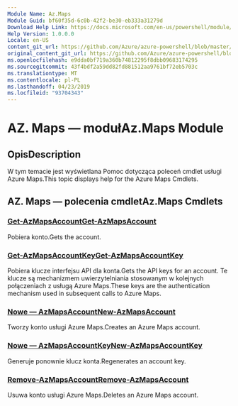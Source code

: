 ```yaml
---
Module Name: Az.Maps
Module Guid: bf60f35d-6c0b-42f2-be30-eb333a31279d
Download Help Link: https://docs.microsoft.com/en-us/powershell/module/az.maps
Help Version: 1.0.0.0
Locale: en-US
content_git_url: https://github.com/Azure/azure-powershell/blob/master/src/Maps/Maps/help/Az.Maps.md
original_content_git_url: https://github.com/Azure/azure-powershell/blob/master/src/Maps/Maps/help/Az.Maps.md
ms.openlocfilehash: e9dda0bf719a360b74812295f8dbb09683174295
ms.sourcegitcommit: 43f4bdf2a59dd82fd881512aa9761bf72eb5703c
ms.translationtype: MT
ms.contentlocale: pl-PL
ms.lasthandoff: 04/23/2019
ms.locfileid: "93704343"
---
```

# <span data-ttu-id="ec8f3-101">AZ. Maps — moduł</span><span class="sxs-lookup"><span data-stu-id="ec8f3-101">Az.Maps Module</span></span>
## <span data-ttu-id="ec8f3-102">Opis</span><span class="sxs-lookup"><span data-stu-id="ec8f3-102">Description</span></span>
<span data-ttu-id="ec8f3-103">W tym temacie jest wyświetlana Pomoc dotycząca poleceń cmdlet usługi Azure Maps.</span><span class="sxs-lookup"><span data-stu-id="ec8f3-103">This topic displays help for the Azure Maps Cmdlets.</span></span>

## <span data-ttu-id="ec8f3-104">AZ. Maps — polecenia cmdlet</span><span class="sxs-lookup"><span data-stu-id="ec8f3-104">Az.Maps Cmdlets</span></span>
### [<span data-ttu-id="ec8f3-105">Get-AzMapsAccount</span><span class="sxs-lookup"><span data-stu-id="ec8f3-105">Get-AzMapsAccount</span></span>](Get-AzMapsAccount.md)
<span data-ttu-id="ec8f3-106">Pobiera konto.</span><span class="sxs-lookup"><span data-stu-id="ec8f3-106">Gets the account.</span></span>

### [<span data-ttu-id="ec8f3-107">Get-AzMapsAccountKey</span><span class="sxs-lookup"><span data-stu-id="ec8f3-107">Get-AzMapsAccountKey</span></span>](Get-AzMapsAccountKey.md)
<span data-ttu-id="ec8f3-108">Pobiera klucze interfejsu API dla konta.</span><span class="sxs-lookup"><span data-stu-id="ec8f3-108">Gets the API keys for an account.</span></span>
<span data-ttu-id="ec8f3-109">Te klucze są mechanizmem uwierzytelniania stosowanym w kolejnych połączeniach z usługą Azure Maps.</span><span class="sxs-lookup"><span data-stu-id="ec8f3-109">These keys are the authentication mechanism used in subsequent calls to Azure Maps.</span></span>

### [<span data-ttu-id="ec8f3-110">Nowe — AzMapsAccount</span><span class="sxs-lookup"><span data-stu-id="ec8f3-110">New-AzMapsAccount</span></span>](New-AzMapsAccount.md)
<span data-ttu-id="ec8f3-111">Tworzy konto usługi Azure Maps.</span><span class="sxs-lookup"><span data-stu-id="ec8f3-111">Creates an Azure Maps account.</span></span>

### [<span data-ttu-id="ec8f3-112">Nowe — AzMapsAccountKey</span><span class="sxs-lookup"><span data-stu-id="ec8f3-112">New-AzMapsAccountKey</span></span>](New-AzMapsAccountKey.md)
<span data-ttu-id="ec8f3-113">Generuje ponownie klucz konta.</span><span class="sxs-lookup"><span data-stu-id="ec8f3-113">Regenerates an account key.</span></span>

### [<span data-ttu-id="ec8f3-114">Remove-AzMapsAccount</span><span class="sxs-lookup"><span data-stu-id="ec8f3-114">Remove-AzMapsAccount</span></span>](Remove-AzMapsAccount.md)
<span data-ttu-id="ec8f3-115">Usuwa konto usługi Azure Maps.</span><span class="sxs-lookup"><span data-stu-id="ec8f3-115">Deletes an Azure Maps account.</span></span>

